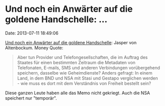Und noch ein Anwärter auf die goldene Handschelle: \...
=======================================================

Date: 2013-07-11 18:49:06

[Und noch ein Anwärter auf die goldene
Handschelle](http://www.faz.net/-gpf-7b69a): Jasper von Altenbockum.
Money Quote:

> Aber tun Provider und Telefongesellschaften, die im Auftrag des
> Staates für einen bestimmten Zeitraum die Metadaten von Telefonaten,
> E-mails, SMS und anderen Verbindungen vorübergehend speichern,
> dasselbe wie Geheimdienste? Anders gefragt: In einem Land, in dem BND
> und NSA mit Stasi und Gestapo verglichen werden - wie muss es dort mit
> dem Verständnis von Freiheit bestellt sein?

Diese ganzen Leute haben alle das Memo nicht gekriegt. Auch die NSA
speichert nur \"temporär\".
